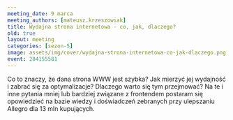 ```yaml
---
meeting_date: 9 marca
meeting_authors: [mateusz.krzeszowiak]
title: Wydajna strona internetowa - co, jak, dlaczego?
old: true
layout: meeting
categories: [sezon-5]
image: assets/img/cover/wydajna-strona-internetowa-co-jak-dlaczego.png
event: 284155581
---
```


Co to znaczy, że dana strona WWW jest szybka? Jak mierzyć jej wydajność i zabrać się za optymalizacje? Dlaczego warto się tym przejmować? Na te i inne pytania mniej lub bardziej związane z frontendem postaram się opowiedzieć na bazie wiedzy i doświadczeń zebranych przy ulepszaniu Allegro dla 13 mln kupujących.